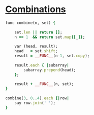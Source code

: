 [1]: http://rosettacode.org/wiki/Combinations

# [Combinations][1]

```ruby
func combine(n, set) {
 
    set.len || return [];
    n == 1  && return set.map{[_]};
 
    var (head, result);
    head   = set.shift;
    result = __FUNC__(n-1, set.copy);
 
    result.each { |subarray|
        subarray.prepend(head);
    };
 
    result + __FUNC__(n, set);
}
 
combine(3, 0..4).each {|row|
    say row.join(' ');
}
```